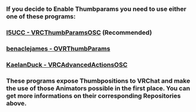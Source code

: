 ### If you decide to Enable Thumbparams you need to use either one of these programs:

### [I5UCC - VRCThumbParamsOSC](https://github.com/I5UCC/VRCThumbParamsOSC) (Recommended)
### [benaclejames - OVRThumbParams](https://github.com/benaclejames/OVRThumbParams) 
### [KaelanDuck - VRCAdvancedActionsOSC](https://github.com/KaelanDuck/VRCAdvancedActionsOSC)

### These programs expose Thumbpositions to VRChat and make the use of those Animators possible in the first place. You can get more informations on their corresponding Repositories above.

